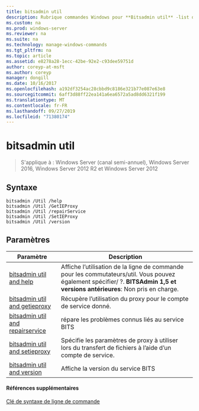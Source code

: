 ```yaml
---
title: bitsadmin util
description: Rubrique commandes Windows pour **Bitsadmin util** -list des commutateurs **util**
ms.custom: na
ms.prod: windows-server
ms.reviewer: na
ms.suite: na
ms.technology: manage-windows-commands
ms.tgt_pltfrm: na
ms.topic: article
ms.assetid: e8278a28-1ecc-42be-92e2-c93dee59751d
author: coreyp-at-msft
ms.author: coreyp
manager: dongill
ms.date: 10/16/2017
ms.openlocfilehash: a192df3254ac28cbbd9c8186e321b77e087e63e8
ms.sourcegitcommit: 6aff3d88ff22ea141a6ea6572a5ad8dd6321f199
ms.translationtype: MT
ms.contentlocale: fr-FR
ms.lasthandoff: 09/27/2019
ms.locfileid: "71380174"
---
```

# <a name="bitsadmin-util"></a>bitsadmin util

> S'applique à : Windows Server (canal semi-annuel), Windows Server 2016, Windows Server 2012 R2 et Windows Server 2012

## <a name="syntax"></a>Syntaxe

```
bitsadmin /Util /help
bitsadmin /Util /GetIEProxy
bitsadmin /Util /repairService
bitsadmin /Util /SetIEProxy
bitsadmin /Util /version
```

## <a name="parameters"></a>Paramètres

|Paramètre|Description|
|-------|--------|
|[bitsadmin util and help](bitsadmin-util-and-help.md)|Affiche l’utilisation de la ligne de commande pour les commutateurs/util. Vous pouvez également spécifier/ ?. **BITSAdmin 1,5 et versions antérieures**: Non pris en charge.|
|[bitsadmin util and getieproxy](bitsadmin-util-and-getieproxy.md)|Récupère l’utilisation du proxy pour le compte de service donné.|
|[bitsadmin util and repairservice](bitsadmin-util-and-repairservice.md)|répare les problèmes connus liés au service BITS|
|[bitsadmin util and setieproxy](bitsadmin-util-and-setieproxy.md)|Spécifie les paramètres de proxy à utiliser lors du transfert de fichiers à l’aide d’un compte de service.|
|[bitsadmin util and version](bitsadmin-util-and-version.md)|Affiche la version du service BITS|

#### <a name="additional-references"></a>Références supplémentaires

[Clé de syntaxe de ligne de commande](command-line-syntax-key.md)
